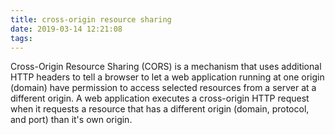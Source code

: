 ```yaml
---
title: cross-origin resource sharing
date: 2019-03-14 12:21:08
tags:
---
```


Cross-Origin Resource Sharing (CORS) is a mechanism that uses additional HTTP headers to tell a browser to let a web application running at one origin (domain) have permission to access selected resources from a server at a different origin. A web application executes a cross-origin HTTP request when it requests a resource that has a different origin (domain, protocol, and port) than it's own origin.
